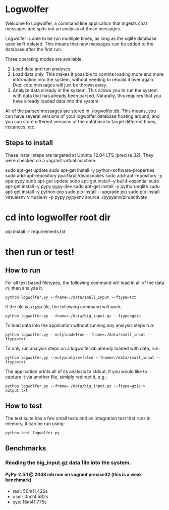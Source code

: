 Logwolfer
=========

Welcome to Logwolfer, a command line application that ingests chat messages and
spits out an analysis of those messages.

Logwolfer is able to be run multilple times, as long as the sqlite database used
isn't deleted. This means that new messages can be added to the database after
the first run.

Three operating modes are available:

1. Load data and run analyses.
2. Load data only. This makes it possible to contine loading more and more information
   into the system, without needing to rebuild it over again. Duplicate messages will
   just be thrown away.
3. Analyze data already in the system. This allows you to run the system with data
   that has already been parsed. Naturally, this requires that you have already loaded
   data into the system.

All of the parsed messages are stored in ./logwolfer.db. This means, you can have
several versions of your logwolfer database floating around, and you can store different
versions of the database to target different times, instances, etc.

Steps to install
----------------

These install steps are targeted at Ubuntu 12.04 LTS (precise 32). They were checked
on a vagrant virtual machine.

  sudo apt-get update
  sudo apt-get install -y python-software-properties
  sudo add-apt-repository ppa:fkrull/deadsnakes
  sudo add-apt-repository -y ppa:pypy
  sudo apt-get update
  sudo apt-get install -y build-essential
  sudo apt-get install -y pypy pypy-dev
  sudo apt-get install -y python-sqlite
  sudo apt-get install -y python-pip
  sudo pip install --upgrade pip
  sudo pip install virtualenv
  virtualenv -p pypy pypyenv
  source ./pypyenv/bin/activate
  # cd into logwolfer root dir
  pip install -r requirements.txt
  # then run or test!
   

How to run
----------

For all text based filetypes, the following command will load in all of the
data in, then analyze it.

    python logwolfer.py --fname=./data/small_input --ftype=txt

If the file is a gzip file, the following command will work:

    python logwolfer.py --fname=./data/big_input.gz --ftype=gzip

To load data into the application without running any analysis steps run:

    python logwolfer.py --onlyload=True --fname=./data/small_input --ftype=txt

To only run analysis steps on a logwolfer.db already loaded with data, run:

    python logwolfer.py --onlyanalyze=false --fname=./data/small_input --ftype=txt

The application prints all of its analysis to stdout, if you would like to
capture it via another file, simlply redirect it, e.g.:

    python logwolfer.py --fname=./data/big_input.gz --ftype=gzip > output.txt

How to test
-----------

The test suite has a few small tests and an integration test that runs in
memory, it can be run using:

    python test_logwolfer.py

Benchmarks
----------

### Reading the big_input.gz data file into the system.

#### PyPy-2.5.1 @ 2048 mb ram on vagrant precise32 (this is a weak benchmark)
- real:	50m11.426s
- user:	0m24.582s
- sys:	16m41.775s
